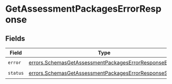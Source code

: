 # GetAssessmentPackagesErrorResponse


## Fields

| Field                                                                                                                            | Type                                                                                                                             | Required                                                                                                                         | Description                                                                                                                      |
| -------------------------------------------------------------------------------------------------------------------------------- | -------------------------------------------------------------------------------------------------------------------------------- | -------------------------------------------------------------------------------------------------------------------------------- | -------------------------------------------------------------------------------------------------------------------------------- |
| `error`                                                                                                                          | [errors.SchemasGetAssessmentPackagesErrorResponseError](../../models/errors/schemasgetassessmentpackageserrorresponseerror.md)   | :heavy_check_mark:                                                                                                               | N/A                                                                                                                              |
| `status`                                                                                                                         | [errors.SchemasGetAssessmentPackagesErrorResponseStatus](../../models/errors/schemasgetassessmentpackageserrorresponsestatus.md) | :heavy_check_mark:                                                                                                               | N/A                                                                                                                              |